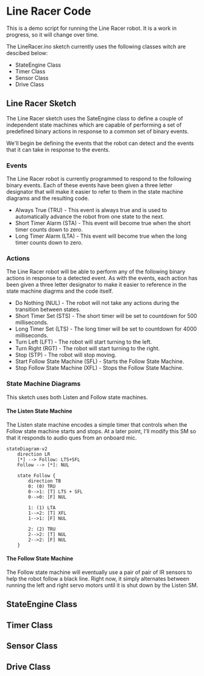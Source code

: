 # Line Racer Code
This is a demo script for running the Line Racer robot.  It is a work in progress, so it will change over time.

The LineRacer.ino sketch currently uses the following classes witch are descibed below: 
- StateEngine Class
- Timer Class
- Sensor Class
- Drive Class

## Line Racer Sketch
The Line Racer sketch uses the SateEngine class to define a couple of independent state machines which are capable of performing a set of predefined binary actions in response to a common set of binary events.

We'll begin be defining the events that the robot can detect and the events that it can take in response to the events.

### Events
The Line Racer robot is currently programmed to respond to the following binary events.  Each of these events have been given a three letter designator that will make it easier to refer to them in the state machine diagrams and the resulting code.
- Always True (TRU) - This event is always true and is used to automatically advance the robot from one state to the next.
- Short Timer Alarm (STA) - This event will become true when the short timer counts down to zero.
- Long Timer Alarm (LTA) - This event will become true when the long timer counts down to zero.

### Actions
The Line Racer robot will be able to perform any of the following binary actions in response to a detected event. As with the events, each action has been given a three letter designator to make it easier to reference in the state machine diagrms and the code itself.
- Do Nothing (NUL) - The robot will not take any actions during the transition between states.
- Short Timer Set (STS) - The short timer will be set to countdown for 500 milliseconds.
- Long Timer Set (LTS) - The long timer will be set to countdown for 4000 milliseconds.
- Turn Left (LFT) - The robot will start turning to the left.
- Turn Right (RGT) - The robot will start turning to the right.
- Stop (STP) - The robot will stop moving.
- Start Follow State Machine (SFL) - Starts the Follow State Machine.
- Stop Follow State Machine (XFL) - Stops the Follow State Machine.

### State Machine Diagrams

This sketch uses both Listen and Follow state machines.  

#### The Listen State Machine
The Listen state machine encodes a simple timer that controls when the Follow state machine starts and stops.  At a later point, I'll modify this SM so that it responds to audio ques from an onboard mic.

```mermaid
stateDiagram-v2
    direction LR
    [*] --> Follow: LTS+SFL
    Follow --> [*]: NUL

    state Follow {
        direction TB
        0: (0) TRU
        0-->1: [T] LTS + SFL
        0-->0: [F] NUL
        
        1: (1) LTA
        1-->2: [T] XFL
        1-->1: [F] NUL
        
        2: (2) TRU
        2-->2: [T] NUL
        2-->2: [F] NUL
    }
```
#### The Follow State Machine
The Follow state machine will eventually use a pair of pair of IR sensors to help the robot follow a black line.  Right now, it simply alternates between running the left and right servo motors until it is shut down by the Listen SM.



## StateEngine Class


## Timer Class


## Sensor Class


## Drive Class
